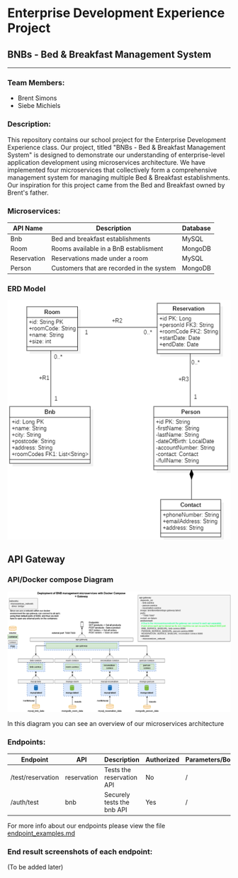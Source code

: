 # Enterprise Development Experience Project

## BNBs - Bed & Breakfast Management System

---

### Team Members:

- Brent Simons
- Siebe Michiels

### Description:

This repository contains our school project for the Enterprise Development Experience class. Our project, titled "BNBs - Bed & Breakfast Management System" is designed to demonstrate our understanding of enterprise-level application development using microservices architecture. We have implemented four microservices that collectively form a comprehensive management system for managing multiple Bed & Breakfast establishments. Our inspiration for this project came from the Bed and Breakfast owned by Brent's father.

### Microservices:

| API Name    | Description                                              | Database |
|-------------|----------------------------------------------------------|----------|
| Bnb         | Bed and breakfast establishments                         | MySQL    |
| Room        | Rooms available in a BnB establisment                    | MongoDB  |
| Reservation | Reservations made under a room                           | MySQL    |
| Person      | Customers that are recorded in the system | MongoDB  |

### ERD Model

![Our Entity Relationship Diagram](./erd.png)

## API Gateway

### API/Docker compose Diagram

![draw.io diagram of our Microservices Architecture](./APIDiagram.drawio.png)

In this diagram you can see an overview of our microservices architecture

### Endpoints:

| Endpoint          | API         | Description                | Authorized | Parameters/Body |
|-------------------|-------------|----------------------------|------------|-----------------|
| /test/reservation | reservation | Tests the reservation API  | No         | /               |
| /auth/test        | bnb         | Securely tests the bnb API | Yes        | /               |

For more info about our endpoints please view the file [endpoint_examples.md](endpoint_examples.md)

### End result screenshots of each endpoint:

(To be added later)


